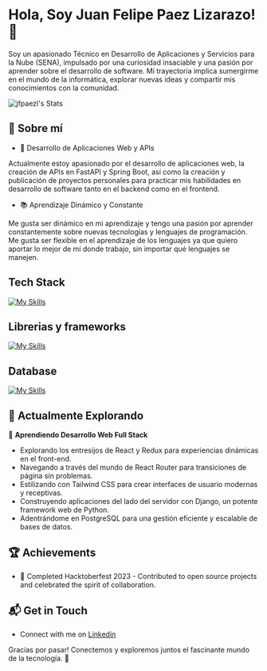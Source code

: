 # Hola, Soy Juan Felipe Paez Lizarazo! 👋


Soy un apasionado Técnico en Desarrollo de Aplicaciones y Servicios para la Nube (SENA), impulsado por una curiosidad insaciable y una pasión por aprender sobre el desarrollo de software. Mi trayectoria implica sumergirme en el mundo de la informática, explorar nuevas ideas y compartir mis conocimientos con la comunidad.

![jfpaezl's Stats](https://github-readme-stats.vercel.app/api?username=jfpaezl&theme=vue-dark&show_icons=true&hide_border=true&count_private=true)

## 🚀 Sobre mí

- 🔭 Desarrollo de Aplicaciones Web y APIs

Actualmente estoy apasionado por el desarrollo de aplicaciones web, la creación de APIs en FastAPI y Spring Boot, así como la creación y publicación de proyectos personales para practicar mis habilidades en desarrollo de software tanto en el backend como en el frontend.

- 📚 Aprendizaje Dinámico y Constante

Me gusta ser dinámico en mi aprendizaje y tengo una pasión por aprender constantemente sobre nuevas tecnologías y lenguajes de programación. Me gusta ser flexible en el aprendizaje de los lenguajes ya que quiero aportar lo mejor de mí donde trabajo, sin importar qué lenguajes se manejen.


## Tech Stack
[![My Skills](https://skillicons.dev/icons?i=js,html,css,ts,py,java)](https://skillicons.dev)

## Librerias y frameworks

[![My Skills](https://skillicons.dev/icons?i=nodejs,fastapi,spring,react,angular)](https://skillicons.dev)

## Database

[![My Skills](https://skillicons.dev/icons?i=sqlite,mysql)](https://skillicons.dev)

## 🌱 Actualmente Explorando

🚀 **Aprendiendo Desarrollo Web Full Stack**
- Explorando los entresijos de React y Redux para experiencias dinámicas en el front-end.
- Navegando a través del mundo de React Router para transiciones de página sin problemas.
- Estilizando con Tailwind CSS para crear interfaces de usuario modernas y receptivas.
- Construyendo aplicaciones del lado del servidor con Django, un potente framework web de Python.
- Adentrándome en PostgreSQL para una gestión eficiente y escalable de bases de datos.

 ## 🏆 Achievements

- 🌟 Completed Hacktoberfest 2023 - Contributed to open source projects and celebrated the spirit of collaboration.


## 📬 Get in Touch

- Connect with me on [Linkedin]([https://twitter.com/introvertedbot](https://www.linkedin.com/in/juan-felipe-paez-lizarazo-297bb5170/))

Gracias por pasar! Conectemos y exploremos juntos el fascinante mundo de la tecnología. 🚀



<!--

Here are some ideas to get you started:

- 🔭 I’m currently working on ...
- 🌱 I’m currently learning ...
- 👯 I’m looking to collaborate on ...
- 🤔 I’m looking for help with ...
- 💬 Ask me about ...
- 📫 How to reach me: ...
- 😄 Pronouns: ...
- ⚡ Fun fact: ...
-->

